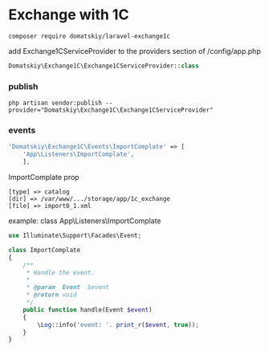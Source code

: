 # Exchange with 1C

```
composer require domatskiy/laravel-exchange1c
```
 
add Exchange1CServiceProvider to the providers section of /config/app.php
```php
Domatskiy\Exchange1C\Exchange1CServiceProvider::class
```
 
### publish
```
php artisan vendor:publish --provider="Domatskiy\Exchange1C\Exchange1CServiceProvider"
```
 
### events
```php
'Domatskiy\Exchange1C\Events\ImportComplate' => [
    'App\Listeners\ImportComplate',
    ],
```
 
 
ImportComplate prop
```
[type] => catalog
[dir] => /var/www/.../storage/app/1c_exchange
[file] => import0_1.xml
```
        

example: class App\Listeners\ImportComplate
```php
use Illuminate\Support\Facades\Event;

class ImportComplate
{
    /**
     * Handle the event.
     *
     * @param  Event  $event
     * @return void
     */
    public function handle(Event $event)
    {
        \Log::info('event: '. print_r($event, true));
    }
}
```
 
 